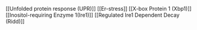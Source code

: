 [[Unfolded protein response (UPR)]]
[[Er-stress]]
[[X-box Protein 1 (Xbp1)]]
[[Inositol-requiring Enzyme 1(Ire1)]]
[[Regulated Ire1 Dependent Decay (Ridd)]]
